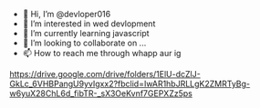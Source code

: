- 👋 Hi, I’m @devloper016
- 👀 I’m interested in wed devlopment
- 🌱 I’m currently learning javascript
- 💞️ I’m looking to collaborate on ...
- 📫 How to reach me through whapp aur ig

<!---
devloper016/devloper016 is a ✨ special ✨ repository because its `README.md` (this file) appears on your GitHub profile.
You can click the Preview link to take a look at your changes.
--->

https://drive.google.com/drive/folders/1ElU-dcZlJ-GkLc_6VHBPangU9yvIgxx2?fbclid=IwAR1hbJRLLgK2ZMRTyBg-w6yuX28ChL6d_fibTR-_sX3OeKvnf7GEPXZz5ps

